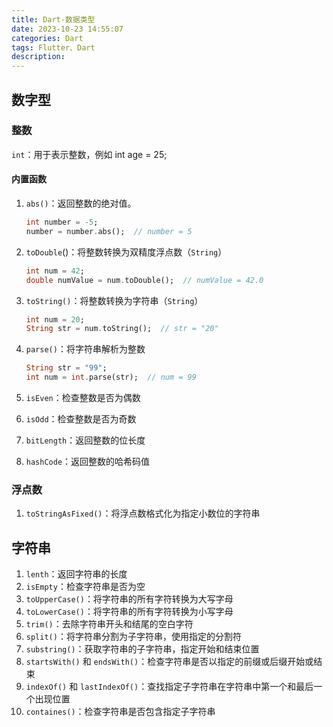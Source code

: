 ```yaml
---
title: Dart-数据类型
date: 2023-10-23 14:55:07
categories: Dart
tags: Flutter、Dart
description:
---
```


## 数字型

### 整数

`int`：用于表示整数，例如 int age = 25;

#### 内置函数

1. `abs()`：返回整数的绝对值。

   ```dart
   int number = -5;
   number = number.abs();  // number = 5
   ```

2. `toDouble`()：将整数转换为双精度浮点数（`String`）

   ```dart
   int num = 42;
   double numValue = num.toDouble();  // numValue = 42.0
   ```

3. `toString()`：将整数转换为字符串（`String`）

   ```dart
   int num = 20;
   String str = num.toString();  // str = "20"
   ```

4. `parse()`：将字符串解析为整数

   ```dart
   String str = "99";
   int num = int.parse(str);  // num = 99
   ```

5. `isEven`：检查整数是否为偶数

6. `isOdd`：检查整数是否为奇数

7. `bitLength`：返回整数的位长度

8. `hashCode`：返回整数的哈希码值

### 浮点数

1. `toStringAsFixed()`：将浮点数格式化为指定小数位的字符串

## 字符串

1. `lenth`：返回字符串的长度
2. `isEmpty`：检查字符串是否为空
3. `toUpperCase()`：将字符串的所有字符转换为大写字母
4. `toLowerCase()`：将字符串的所有字符转换为小写字母
5. `trim()`：去除字符串开头和结尾的空白字符
6. `split()`：将字符串分割为子字符串，使用指定的分割符
7. `substring()`：获取字符串的子字符串，指定开始和结束位置
8. `startsWith()` 和 `endsWith()`：检查字符串是否以指定的前缀或后缀开始或结束
9. `indexOf()` 和 `lastIndexOf()`：查找指定子字符串在字符串中第一个和最后一个出现位置
10. `containes()`：检查字符串是否包含指定子字符串
